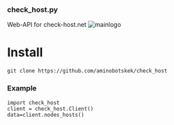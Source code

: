 ### check_host.py

Web-API for check-host.net
![mainlogo](https://github.com/aminobotskek/check_host/assets/94906343/560b69fa-3c82-48eb-a5b2-028dbd764c96)



# Install
```
git clone https://github.com/aminobotskek/check_host
```

### Example
```python3
import check_host
client = check_host.Client()
data=client.nodes_hosts()
```
